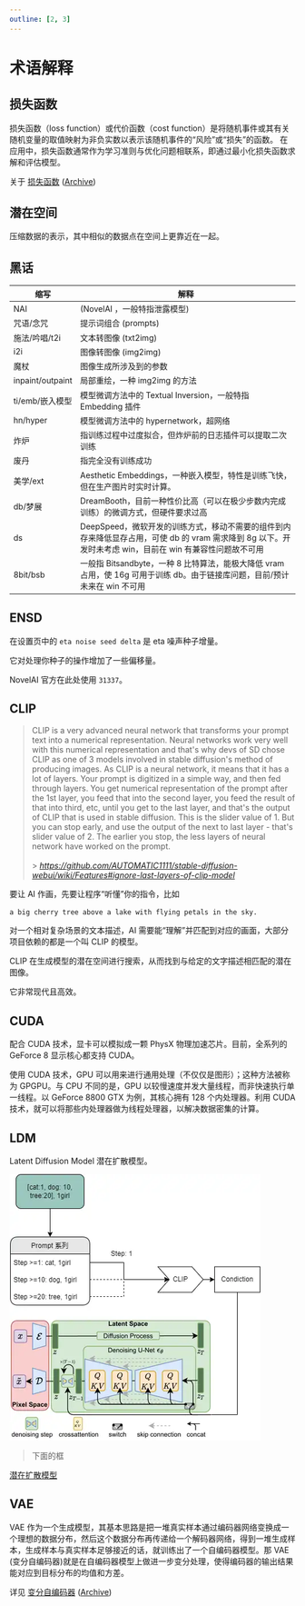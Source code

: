```yaml
---
outline: [2, 3]
---
```


# 术语解释

## 损失函数

损失函数（loss function）或代价函数（cost function）是将随机事件或其有关随机变量的取值映射为非负实数以表示该随机事件的“风险”或“损失”的函数。 在应用中，损失函数通常作为学习准则与优化问题相联系，即通过最小化损失函数求解和评估模型。

关于 [损失函数](https://fangkaipeng.com/?p=2056#header-id-16) ([Archive](https://web.archive.org/web/20221102081512/https://fangkaipeng.com/?p=2056))

## 潜在空间

压缩数据的表示，其中相似的数据点在空间上更靠近在一起。

## 黑话

| 缩写             | 解释                                                                                                                                                     |
| ---------------- | -------------------------------------------------------------------------------------------------------------------------------------------------------- |
| NAI              | (NovelAI ，一般特指泄露模型)                                                                                                                             |
| 咒语/念咒        | 提示词组合 (prompts)                                                                                                                                     |
| 施法/吟唱/t2i    | 文本转图像 (txt2img)                                                                                                                                     |
| i2i              | 图像转图像 (img2img)                                                                                                                                     |
| 魔杖             | 图像生成所涉及到的参数                                                                                                                                   |
| inpaint/outpaint | 局部重绘，一种 img2img 的方法                                                                                                                            |
| ti/emb/嵌入模型  | 模型微调方法中的 Textual Inversion，一般特指 Embedding 插件                                                                                              |
| hn/hyper         | 模型微调方法中的 hypernetwork，超网络                                                                                                                    |
| 炸炉             | 指训练过程中过度拟合，但炸炉前的日志插件可以提取二次训练                                                                                                 |
| 废丹             | 指完全没有训练成功                                                                                                                                       |
| 美学/ext         | Aesthetic Embeddings，一种嵌入模型，特性是训练飞快，但在生产图片时实时计算。                                                                             |
| db/梦展          | DreamBooth，目前一种性价比高（可以在极少步数内完成训练）的微调方式，但硬件要求过高                                                                       |
| ds               | DeepSpeed，微软开发的训练方式，移动不需要的组件到内存来降低显存占用，可使 db 的 vram 需求降到 8g 以下。开发时未考虑 win，目前在 win 有兼容性问题故不可用 |
| 8bit/bsb         | 一般指 Bitsandbyte，一种 8 比特算法，能极大降低 vram 占用，使 16g 可用于训练 db。由于链接库问题，目前/预计未来在 win 不可用                              |

## ENSD

在设置页中的 `eta noise seed delta` 是 eta 噪声种子增量。

它对处理你种子的操作增加了一些偏移量。

NovelAI 官方在此处使用 `31337`。

## CLIP

> CLIP is a very advanced neural network that transforms your prompt text into a numerical representation. Neural networks work very well with this numerical representation and that's why devs of SD chose CLIP as one of 3 models involved in stable diffusion's method of producing images. As CLIP is a neural network, it means that it has a lot of layers. Your prompt is digitized in a simple way, and then fed through layers. You get numerical representation of the prompt after the 1st layer, you feed that into the second layer, you feed the result of that into third, etc, until you get to the last layer, and that's the output of CLIP that is used in stable diffusion. This is the slider value of 1. But you can stop early, and use the output of the next to last layer - that's slider value of 2. The earlier you stop, the less layers of neural network have worked on the prompt.  
> <br> > *https://github.com/AUTOMATIC1111/stable-diffusion-webui/wiki/Features#ignore-last-layers-of-clip-model*

要让 AI 作画，先要让程序“听懂”你的指令，比如

```text
a big cherry tree above a lake with flying petals in the sky.
```

对一个相对复杂场景的文本描述，AI 需要能“理解”并匹配到对应的画面，大部分项目依赖的都是一个叫 CLIP 的模型。

CLIP 在生成模型的潜在空间进行搜索，从而找到与给定的文字描述相匹配的潜在图像。

它非常现代且高效。

## CUDA

配合 CUDA 技术，显卡可以模拟成一颗 PhysX 物理加速芯片。目前，全系列的 GeForce 8 显示核心都支持 CUDA。

使用 CUDA 技术，GPU 可以用来进行通用处理（不仅仅是图形）；这种方法被称为 GPGPU。与 CPU 不同的是，GPU 以较慢速度并发大量线程，而非快速执行单一线程。以 GeForce 8800 GTX 为例，其核心拥有 128 个内处理器。利用 CUDA 技术，就可以将那些内处理器做为线程处理器，以解决数据密集的计算。

## LDM

Latent Diffusion Model 潜在扩散模型。

![？](../assets/prompt_draw_fix.webp)

> 下面的框

[潜在扩散模型](https://zhuanlan.zhihu.com/p/573984443)

## VAE

VAE 作为一个生成模型，其基本思路是把一堆真实样本通过编码器网络变换成一个理想的数据分布，然后这个数据分布再传递给一个解码器网络，得到一堆生成样本，生成样本与真实样本足够接近的话，就训练出了一个自编码器模型。那 VAE (变分自编码器)就是在自编码器模型上做进一步变分处理，使得编码器的输出结果能对应到目标分布的均值和方差。

详见 [变分自编码器](http://www.gwylab.com/note-vae.html) ([Archive](https://web.archive.org/web/20221120160430/http://www.gwylab.com/note-vae.html))

